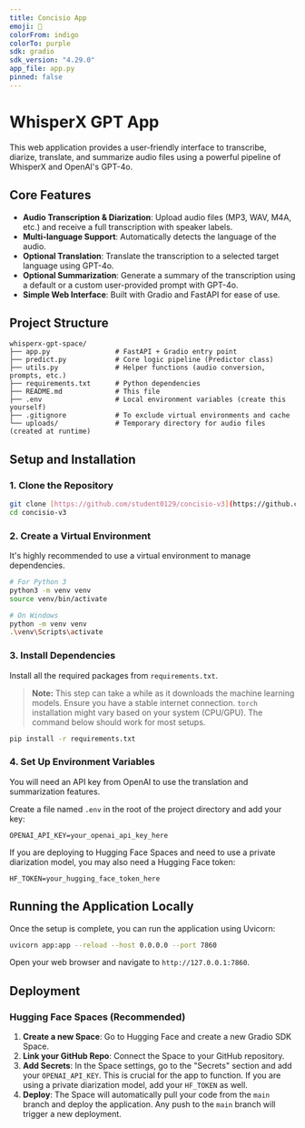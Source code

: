 ```yaml
---
title: Concisio App
emoji: 🎤
colorFrom: indigo
colorTo: purple
sdk: gradio
sdk_version: "4.29.0"
app_file: app.py
pinned: false
---
```


# WhisperX GPT App

This web application provides a user-friendly interface to transcribe, diarize, translate, and summarize audio files using a powerful pipeline of WhisperX and OpenAI's GPT-4o.

## Core Features

* **Audio Transcription & Diarization**: Upload audio files (MP3, WAV, M4A, etc.) and receive a full transcription with speaker labels.
* **Multi-language Support**: Automatically detects the language of the audio.
* **Optional Translation**: Translate the transcription to a selected target language using GPT-4o.
* **Optional Summarization**: Generate a summary of the transcription using a default or a custom user-provided prompt with GPT-4o.
* **Simple Web Interface**: Built with Gradio and FastAPI for ease of use.

## Project Structure

```
whisperx-gpt-space/
├── app.py                # FastAPI + Gradio entry point
├── predict.py            # Core logic pipeline (Predictor class)
├── utils.py              # Helper functions (audio conversion, prompts, etc.)
├── requirements.txt      # Python dependencies
├── README.md             # This file
├── .env                  # Local environment variables (create this yourself)
├── .gitignore            # To exclude virtual environments and cache
└── uploads/              # Temporary directory for audio files (created at runtime)
```

## Setup and Installation

### 1. Clone the Repository

```bash
git clone [https://github.com/student0129/concisio-v3](https://github.com/student0129/concisio-v3)
cd concisio-v3
```

### 2. Create a Virtual Environment

It's highly recommended to use a virtual environment to manage dependencies.

```bash
# For Python 3
python3 -m venv venv
source venv/bin/activate

# On Windows
python -m venv venv
.\venv\Scripts\activate
```

### 3. Install Dependencies

Install all the required packages from `requirements.txt`.

> **Note:** This step can take a while as it downloads the machine learning models. Ensure you have a stable internet connection. `torch` installation might vary based on your system (CPU/GPU). The command below should work for most setups.

```bash
pip install -r requirements.txt
```

### 4. Set Up Environment Variables

You will need an API key from OpenAI to use the translation and summarization features.

Create a file named `.env` in the root of the project directory and add your key:

```
OPENAI_API_KEY=your_openai_api_key_here
```

If you are deploying to Hugging Face Spaces and need to use a private diarization model, you may also need a Hugging Face token:

```
HF_TOKEN=your_hugging_face_token_here
```

## Running the Application Locally

Once the setup is complete, you can run the application using Uvicorn:

```bash
uvicorn app:app --reload --host 0.0.0.0 --port 7860
```

Open your web browser and navigate to `http://127.0.0.1:7860`.

## Deployment

### Hugging Face Spaces (Recommended)

1. **Create a new Space**: Go to Hugging Face and create a new Gradio SDK Space.
2. **Link your GitHub Repo**: Connect the Space to your GitHub repository.
3. **Add Secrets**: In the Space settings, go to the "Secrets" section and add your `OPENAI_API_KEY`. This is crucial for the app to function. If you are using a private diarization model, add your `HF_TOKEN` as well.
4. **Deploy**: The Space will automatically pull your code from the `main` branch and deploy the application. Any push to the `main` branch will trigger a new deployment.
